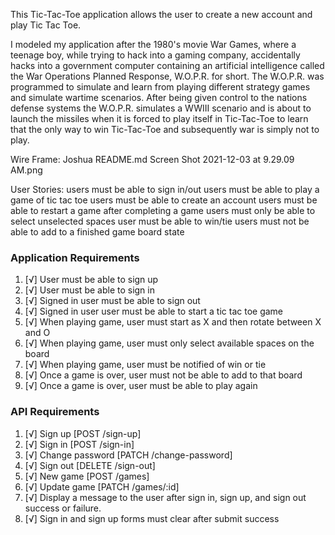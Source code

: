 This Tic-Tac-Toe application allows the user to create a new account and play Tic Tac Toe. 

I modeled my application after the 1980's movie War Games, where a teenage boy, while trying to hack into a gaming company, accidentally hacks into a government computer containing an artificial intelligence called the War Operations Planned Response, W.O.P.R. for short. The W.O.P.R. was programmed to simulate and learn from playing different strategy games and simulate wartime scenarios. After being given control to the nations defense systems the W.O.P.R. simulates a WWIII scenario and is about to launch the missiles when it is forced to play itself in Tic-Tac-Toe to learn that the only way to win Tic-Tac-Toe and subsequently war is simply not to play. 

Wire Frame: Joshua README.md
Screen Shot 2021-12-03 at 9.29.09 AM.png

User Stories:
users must be able to sign in/out
users must be able to play a game of tic tac toe
users must be able to create an account
users must be able to restart a game after completing a game
users must only be able to select unselected spaces
user must be able to win/tie
users must not be able to add to a finished game board state

### Application Requirements

1.  [√] User must be able to sign up
1.  [√] User must be able to sign in
1.  [√] Signed in user must be able to sign out
1.  [√] Signed in user user must be able to start a tic tac toe game
1.  [√] When playing game, user must start as X and then rotate between X and O
1.  [√] When playing game, user must only select available spaces on the board
1.  [√] When playing game, user must be notified of win or tie
1.  [√] Once a game is over, user must not be able to add to that board
1.  [√] Once a game is over, user must be able to play again

### API Requirements

1.  [√] Sign up [POST /sign-up]
1.  [√] Sign in [POST /sign-in]
1.  [√] Change password [PATCH /change-password]
1.  [√] Sign out [DELETE /sign-out]
1.  [√] New game [POST /games]
2.  [√] Update game [PATCH /games/:id]
6.  [√] Display a message to the user after sign in, sign up, and sign out success or failure.
7.  [√] Sign in and sign up forms must clear after submit success
